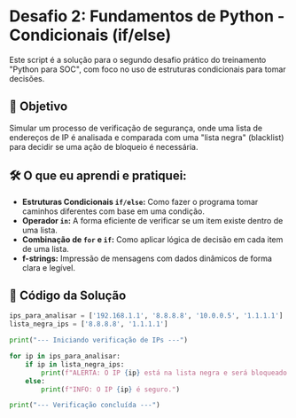 # Desafio 2: Fundamentos de Python - Condicionais (if/else)

Este script é a solução para o segundo desafio prático do treinamento "Python para SOC", com foco no uso de estruturas condicionais para tomar decisões.

## 🎯 Objetivo

Simular um processo de verificação de segurança, onde uma lista de endereços de IP é analisada e comparada com uma "lista negra" (blacklist) para decidir se uma ação de bloqueio é necessária.

## 🛠️ O que eu aprendi e pratiquei:

- **Estruturas Condicionais `if/else`:** Como fazer o programa tomar caminhos diferentes com base em uma condição.
- **Operador `in`:** A forma eficiente de verificar se um item existe dentro de uma lista.
- **Combinação de `for` e `if`:** Como aplicar lógica de decisão em cada item de uma lista.
- **f-strings:** Impressão de mensagens com dados dinâmicos de forma clara e legível.

## 🐍 Código da Solução

```python
ips_para_analisar = ['192.168.1.1', '8.8.8.8', '10.0.0.5', '1.1.1.1']
lista_negra_ips = ['8.8.8.8', '1.1.1.1']

print("--- Iniciando verificação de IPs ---")

for ip in ips_para_analisar:
    if ip in lista_negra_ips:
        print(f"ALERTA: O IP {ip} está na lista negra e será bloqueado!")
    else:
        print(f"INFO: O IP {ip} é seguro.")

print("--- Verificação concluída ---")
